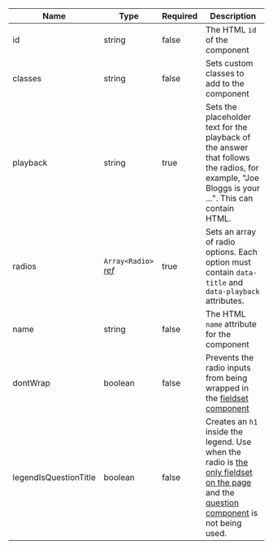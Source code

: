 | Name                  | Type                                       | Required | Description                                                                                                                                                                                                     |
| --------------------- | ------------------------------------------ | -------- | --------------------------------------------------------------------------------------------------------------------------------------------------------------------------------------------------------------- |
| id                    | string                                     | false    | The HTML `id` of the component                                                                                                                                                                                  |
| classes               | string                                     | false    | Sets custom classes to add to the component                                                                                                                                                                     |
| playback              | string                                     | true     | Sets the placeholder text for the playback of the answer that follows the radios, for example, "Joe Bloggs is your ...". This can contain HTML.                                                                 |
| radios                | `Array<Radio>` [_ref_](/components/radios) | true     | Sets an array of radio options. Each option must contain `data-title` and `data-playback` attributes.                                                                                                           |
| name                  | string                                     | false    | The HTML `name` attribute for the component                                                                                                                                                                     |
| dontWrap              | boolean                                    | false    | Prevents the radio inputs from being wrapped in the [fieldset component](/components/fieldset)                                                                                                                  |
| legendIsQuestionTitle | boolean                                    | false    | Creates an `h1` inside the legend. Use when the radio is [the only fieldset on the page](/components/fieldset#legend-as-pagequestion-title) and the [question component](/patterns/question) is not being used. |
